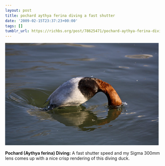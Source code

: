 ```yaml
---
layout: post
title: pochard aythya ferina diving a fast shutter
date: '2009-02-15T23:37:23+00:00'
tags: []
tumblr_url: https://richbs.org/post/78625471/pochard-aythya-ferina-diving-a-fast-shutter
---
```

 ![](/tumblr_files/YPnVRP6RZjzwjicuiBgOSCDCo1_1280.jpg)  

**Pochard (Aythya ferina) Diving:** A fast shutter speed and my Sigma 300mm lens comes up with a nice crisp rendering of this diving duck.

